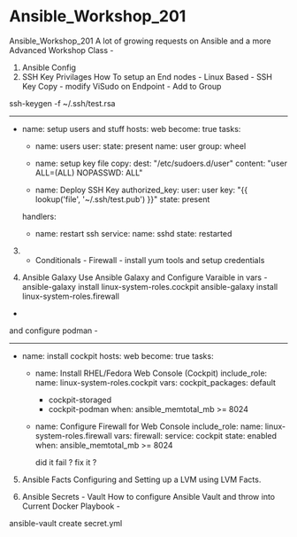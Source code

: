 # Ansible_Workshop_201
Ansible_Workshop_201
A lot of growing requests on Ansible and a more Advanced Workshop Class - 
1. Ansible Config
2. SSH Key Privilages
How To setup an End nodes - Linux Based - SSH Key Copy - modify ViSudo on Endpoint - Add to Group

ssh-keygen -f ~/.ssh/test.rsa

---
 - name: setup users and stuff
   hosts: web
   become: true
   tasks:
     - name: users
       user:
          state: present
          name: user
          group: wheel
  
     - name: setup key file
       copy:
          dest: "/etc/sudoers.d/user"
          content: "user  ALL=(ALL)  NOPASSWD: ALL" 

     - name: Deploy SSH Key
       authorized_key:
          user: user
          key: "{{ lookup('file', '~/.ssh/test.pub') }}"
          state: present     

   handlers:
     - name: restart ssh
       service:
          name: sshd
    state: restarted
3. - Conditionals - Firewall - install yum tools and  setup credentials





4. Ansible Galaxy
Use Ansible Galaxy and Configure Varaible in vars - 
ansible-galaxy install linux-system-roles.cockpit
ansible-galaxy install linux-system-roles.firewall
- 
and configure podman - 

---
- name: install cockpit
  hosts: web
  become: true
  tasks:

  - name: Install RHEL/Fedora Web Console (Cockpit)
    include_role:
      name: linux-system-roles.cockpit
    vars:
      cockpit_packages: default
       - cockpit-storaged
       - cockpit-podman
    when:  ansible_memtotal_mb >= 8024
 
  - name: Configure Firewall for Web Console
    include_role:
      name: linux-system-roles.firewall
    vars:
      firewall:
        service: cockpit
        state: enabled
    when:  ansible_memtotal_mb >= 8024
    
    did it fail ? fix it ?

5. Ansible Facts
Configuring and Setting up a LVM using LVM Facts. 


6. Ansible Secrets - Vault
How to configure Ansible Vault and throw into Current Docker Playbook - 

ansible-vault create secret.yml
